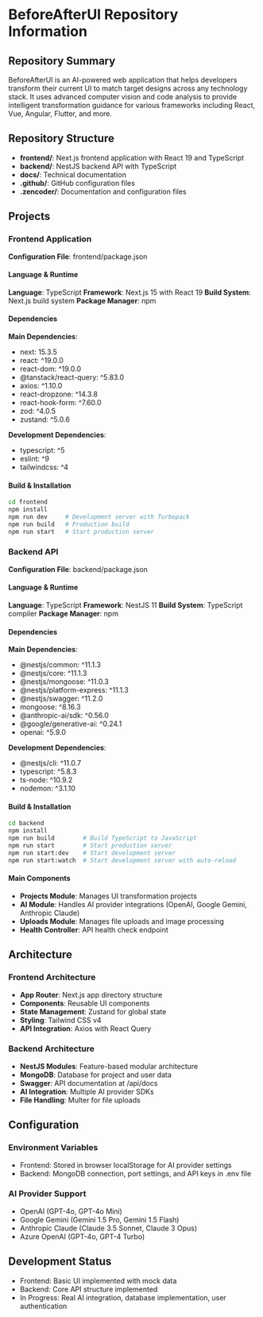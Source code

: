 # BeforeAfterUI Repository Information

## Repository Summary

BeforeAfterUI is an AI-powered web application that helps developers transform their current UI to match target designs across any technology stack. It uses advanced computer vision and code analysis to provide intelligent transformation guidance for various frameworks including React, Vue, Angular, Flutter, and more.

## Repository Structure

- **frontend/**: Next.js frontend application with React 19 and TypeScript
- **backend/**: NestJS backend API with TypeScript
- **docs/**: Technical documentation
- **.github/**: GitHub configuration files
- **.zencoder/**: Documentation and configuration files

## Projects

### Frontend Application

**Configuration File**: frontend/package.json

#### Language & Runtime

**Language**: TypeScript
**Framework**: Next.js 15 with React 19
**Build System**: Next.js build system
**Package Manager**: npm

#### Dependencies

**Main Dependencies**:

- next: 15.3.5
- react: ^19.0.0
- react-dom: ^19.0.0
- @tanstack/react-query: ^5.83.0
- axios: ^1.10.0
- react-dropzone: ^14.3.8
- react-hook-form: ^7.60.0
- zod: ^4.0.5
- zustand: ^5.0.6

**Development Dependencies**:

- typescript: ^5
- eslint: ^9
- tailwindcss: ^4

#### Build & Installation

```bash
cd frontend
npm install
npm run dev     # Development server with Turbopack
npm run build   # Production build
npm run start   # Start production server
```

### Backend API

**Configuration File**: backend/package.json

#### Language & Runtime

**Language**: TypeScript
**Framework**: NestJS 11
**Build System**: TypeScript compiler
**Package Manager**: npm

#### Dependencies

**Main Dependencies**:

- @nestjs/common: ^11.1.3
- @nestjs/core: ^11.1.3
- @nestjs/mongoose: ^11.0.3
- @nestjs/platform-express: ^11.1.3
- @nestjs/swagger: ^11.2.0
- mongoose: ^8.16.3
- @anthropic-ai/sdk: ^0.56.0
- @google/generative-ai: ^0.24.1
- openai: ^5.9.0

**Development Dependencies**:

- @nestjs/cli: ^11.0.7
- typescript: ^5.8.3
- ts-node: ^10.9.2
- nodemon: ^3.1.10

#### Build & Installation

```bash
cd backend
npm install
npm run build        # Build TypeScript to JavaScript
npm run start        # Start production server
npm run start:dev    # Start development server
npm run start:watch  # Start development server with auto-reload
```

#### Main Components

- **Projects Module**: Manages UI transformation projects
- **AI Module**: Handles AI provider integrations (OpenAI, Google Gemini, Anthropic Claude)
- **Uploads Module**: Manages file uploads and image processing
- **Health Controller**: API health check endpoint

## Architecture

### Frontend Architecture

- **App Router**: Next.js app directory structure
- **Components**: Reusable UI components
- **State Management**: Zustand for global state
- **Styling**: Tailwind CSS v4
- **API Integration**: Axios with React Query

### Backend Architecture

- **NestJS Modules**: Feature-based modular architecture
- **MongoDB**: Database for project and user data
- **Swagger**: API documentation at /api/docs
- **AI Integration**: Multiple AI provider SDKs
- **File Handling**: Multer for file uploads

## Configuration

### Environment Variables

- Frontend: Stored in browser localStorage for AI provider settings
- Backend: MongoDB connection, port settings, and API keys in .env file

### AI Provider Support

- OpenAI (GPT-4o, GPT-4o Mini)
- Google Gemini (Gemini 1.5 Pro, Gemini 1.5 Flash)
- Anthropic Claude (Claude 3.5 Sonnet, Claude 3 Opus)
- Azure OpenAI (GPT-4o, GPT-4 Turbo)

## Development Status

- Frontend: Basic UI implemented with mock data
- Backend: Core API structure implemented
- In Progress: Real AI integration, database implementation, user authentication
